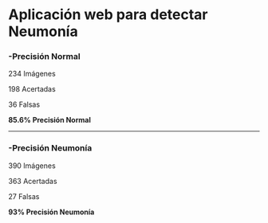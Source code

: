 <h1>Aplicación web para detectar Neumonía</h1>


<h3>-Precisión Normal</h3>

234 Imágenes

198 Acertadas

36 Falsas

<strong>85.6% Precisión Normal</strong>

---------------------

<h3>-Precisión Neumonía</h3>

390 Imágenes

363 Acertadas

27 Falsas

<strong>93% Precisión Neumonía</strong>



